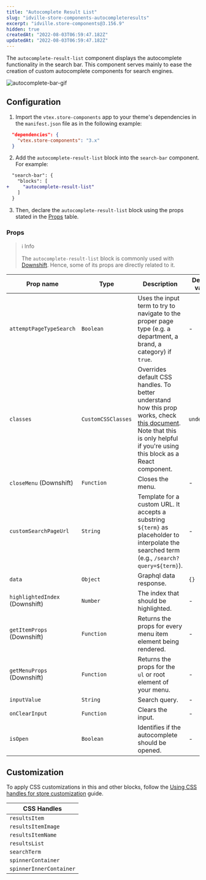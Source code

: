 ```yaml
---
title: "Autocomplete Result List"
slug: "idville-store-components-autocompleteresults"
excerpt: "idville.store-components@3.156.9"
hidden: true
createdAt: "2022-08-03T06:59:47.182Z"
updatedAt: "2022-08-03T06:59:47.182Z"
---
```

The `autocomplete-result-list` component displays the autocomplete functionality in the search bar. This component serves mainly to ease the creation of custom autocomplete components for search engines.

![autocomplete-bar-gif](https://user-images.githubusercontent.com/67270558/147763822-a47487e7-35d1-4d42-a30e-2b505209b5f2.gif)

## Configuration

1. Import the `vtex.store-components` app to your theme's dependencies in the `manifest.json` file as in the following example:

```json
  "dependencies": {
    "vtex.store-components": "3.x"
  }
```

2. Add the `autocomplete-result-list` block into the `search-bar` component. For example:

```diff
  "search-bar": {
    "blocks": [
+     "autocomplete-result-list"
    ]
  }
```

3. Then, declare the `autocomplete-result-list` block using the props stated in the [Props](#props) table.

### Props

> ℹ️ Info
>
> The `autocomplete-result-list` block is commonly used with [Downshift](https://github.com/downshift-js/downshift). Hence, some of its props are directly related to it.

| Prop name                      | Type               | Description                                                                                                                                                                                                                                              | Default value |
| ------------------------------ | ------------------ | -------------------------------------------------------------------------------------------------------------------------------------------------------------------------------------------------------------------------------------------------------- | ------------- |
| `attemptPageTypeSearch`        | `Boolean`          | Uses the input term to try to navigate to the proper page type (e.g. a department, a brand, a category) if `true`.                                                                                                                                       | -             |
| `classes`                      | `CustomCSSClasses` | Overrides default CSS handles. To better understand how this prop works, check [this document](https://github.com/vtex-apps/css-handles#usecustomclasses). Note that this is only helpful if you're using this block as a React component.| `undefined`   |
| `closeMenu` (Downshift)        | `Function`         | Closes the menu.                                                                                                                                                                                                                                         | -             |
| `customSearchPageUrl`          | `String`           | Template for a custom URL. It accepts a substring `${term}` as placeholder to interpolate the searched term (e.g., `/search?query=${term}`).                                                                                                             | -             |
| `data`                         | `Object`           | Graphql data response.                                                                                                                                                                                                                                   | `{}`          |
| `highlightedIndex` (Downshift) | `Number`           | The index that should be highlighted.                                                                                                                                                                                                                    | -             |
| `getItemProps` (Downshift)     | `Function`         | Returns the props for every menu item element being rendered.                                                                                                                                                                                            | -             |
| `getMenuProps` (Downshift)     | `Function`         | Returns the props for the `ul` or root element of your menu.                                                                                                                                                                                             | -             |
| `inputValue`                   | `String`           | Search query.                                                                                                                                                                                                                                            | -             |
| `onClearInput`                 | `Function`         | Clears the input.                                                                                                                                                                                                                                        | -             |
| `isOpen`                       | `Boolean`          | Identifies if the autocomplete should be opened.                                                                                                                                                                                                         | -             |

## Customization 

To apply CSS customizations in this and other blocks, follow the [Using CSS handles for store customization](https://developers.vtex.com/vtex-developer-docs/docs/vtex-io-documentation-using-css-handles-for-store-customization) guide.

| CSS Handles             |
| ----------------------- |
| `resultsItem`           |
| `resultsItemImage`      |
| `resultsItemName`       |
| `resultsList`           |
| `searchTerm`            |
| `spinnerContainer`      |
| `spinnerInnerContainer` |